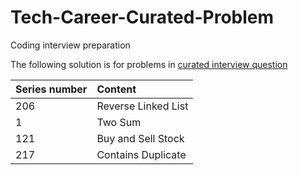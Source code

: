 # Tech-Career-Curated-Problem
Coding interview preparation 

The following solution is for problems in [curated interview question](https://www.teamblind.com/post/New-Year-Gift---Curated-List-of-Top-75-LeetCode-Questions-to-Save-Your-Time-OaM1orEU)

| Series number | Content |
| :--| :--|
| 206 | Reverse Linked List |
| 1 | Two Sum |
| 121 | Buy and Sell Stock |
| 217 | Contains Duplicate | 

